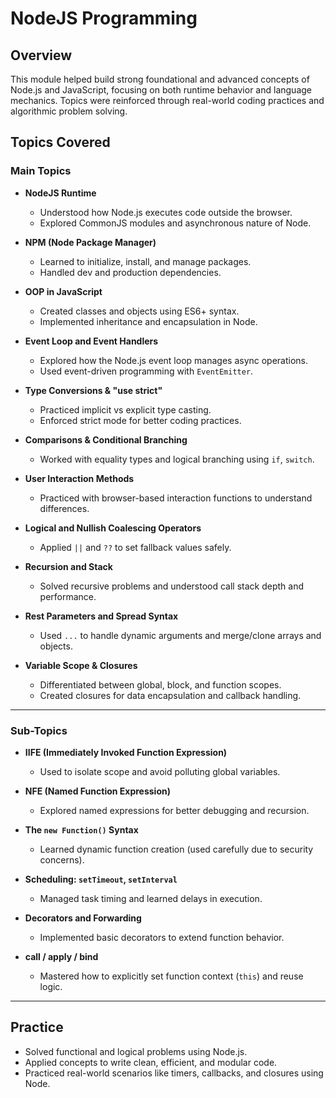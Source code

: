 # NodeJS Programming

## Overview
This module helped build strong foundational and advanced concepts of Node.js and JavaScript, focusing on both runtime behavior and language mechanics. Topics were reinforced through real-world coding practices and algorithmic problem solving.

## Topics Covered

### Main Topics

- **NodeJS Runtime**
  - Understood how Node.js executes code outside the browser.
  - Explored CommonJS modules and asynchronous nature of Node.

- **NPM (Node Package Manager)**
  - Learned to initialize, install, and manage packages.
  - Handled dev and production dependencies.

- **OOP in JavaScript**
  - Created classes and objects using ES6+ syntax.
  - Implemented inheritance and encapsulation in Node.

- **Event Loop and Event Handlers**
  - Explored how the Node.js event loop manages async operations.
  - Used event-driven programming with `EventEmitter`.

- **Type Conversions & "use strict"**
  - Practiced implicit vs explicit type casting.
  - Enforced strict mode for better coding practices.

- **Comparisons & Conditional Branching**
  - Worked with equality types and logical branching using `if`, `switch`.

- **User Interaction Methods**
  - Practiced with browser-based interaction functions to understand differences.

- **Logical and Nullish Coalescing Operators**
  - Applied `||` and `??` to set fallback values safely.

- **Recursion and Stack**
  - Solved recursive problems and understood call stack depth and performance.

- **Rest Parameters and Spread Syntax**
  - Used `...` to handle dynamic arguments and merge/clone arrays and objects.

- **Variable Scope & Closures**
  - Differentiated between global, block, and function scopes.
  - Created closures for data encapsulation and callback handling.

---

### Sub-Topics

- **IIFE (Immediately Invoked Function Expression)**
  - Used to isolate scope and avoid polluting global variables.

- **NFE (Named Function Expression)**
  - Explored named expressions for better debugging and recursion.

- **The `new Function()` Syntax**
  - Learned dynamic function creation (used carefully due to security concerns).

- **Scheduling: `setTimeout`, `setInterval`**
  - Managed task timing and learned delays in execution.

- **Decorators and Forwarding**
  - Implemented basic decorators to extend function behavior.

- **call / apply / bind**
  - Mastered how to explicitly set function context (`this`) and reuse logic.

---

## Practice

- Solved functional and logical problems using Node.js.
- Applied concepts to write clean, efficient, and modular code.
- Practiced real-world scenarios like timers, callbacks, and closures using Node.
